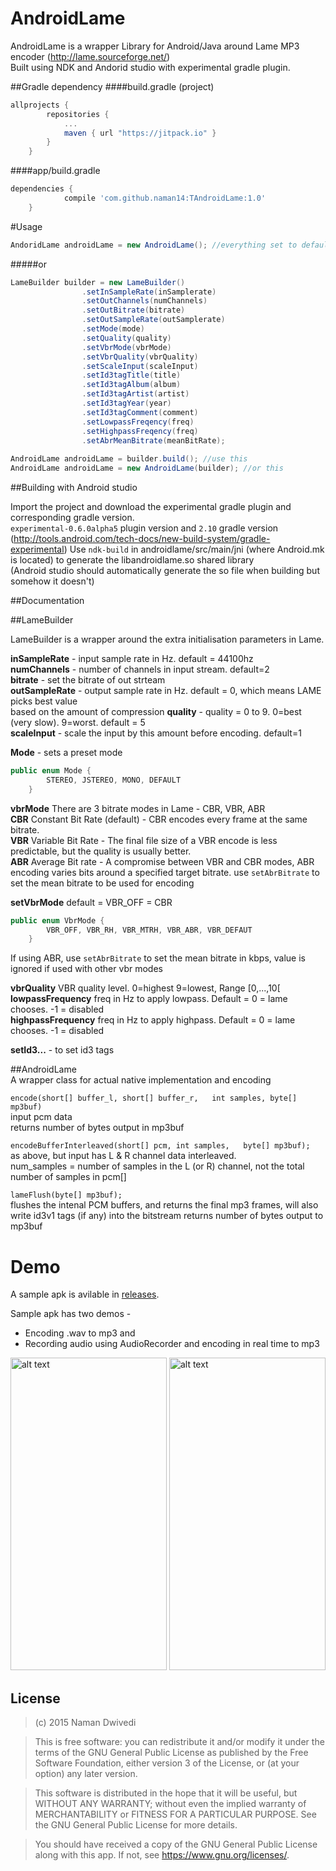 # AndroidLame

AndroidLame is a wrapper Library for Android/Java around Lame MP3 encoder (http://lame.sourceforge.net/)   
Built using NDK and Andorid studio with experimental gradle plugin.

##Gradle dependency
####build.gradle (project)
```gradle
allprojects {
		repositories {
			...
			maven { url "https://jitpack.io" }
		}
	}
```
####app/build.gradle
```gradle
dependencies {
	        compile 'com.github.naman14:TAndroidLame:1.0'
	}
```	

#Usage

```java
AndoridLame androidLame = new AndroidLame(); //everything set to defaults
```
#####or

```java
LameBuilder builder = new LameBuilder()
                .setInSampleRate(inSamplerate)
                .setOutChannels(numChannels)
                .setOutBitrate(bitrate)
                .setOutSampleRate(outSamplerate)
                .setMode(mode)
                .setQuality(quality)
                .setVbrMode(vbrMode)
                .setVbrQuality(vbrQuality)
                .setScaleInput(scaleInput)
                .setId3tagTitle(title)
                .setId3tagAlbum(album)
                .setId3tagArtist(artist)
                .setId3tagYear(year)
                .setId3tagComment(comment)
                .setLowpassFreqency(freq)
                .setHighpassFreqency(freq)
                .setAbrMeanBitrate(meanBitRate);
              
AndroidLame androidLame = builder.build(); //use this
AndroidLame androidLame = new AndroidLame(builder); //or this
```
##Building with Android studio

Import the project and download the experimental gradle plugin and corresponding gradle version.  
`experimental-0.6.0alpha5` plugin version and `2.10` gradle version  
(http://tools.android.com/tech-docs/new-build-system/gradle-experimental)
Use `ndk-build` in androidlame/src/main/jni (where Android.mk is located) to generate the libandroidlame.so shared library  
(Android studio should automatically generate the so file when building but somehow it doesn't)

##Documentation

##LameBuilder

LameBuilder is a wrapper around the extra initialisation parameters in Lame.

**inSampleRate** - input sample rate in Hz.  default = 44100hz     
**numChannels** - number of channels in input stream. default=2    
**bitrate** - set the bitrate of out strteam  
**outSampleRate** -   output sample rate in Hz.  default = 0, which means LAME picks best value    
  based on the amount of compression 
**quality** - quality = 0 to 9.  0=best (very slow).  9=worst. default = 5    
**scaleInput** - scale the input by this amount before encoding.  default=1   

**Mode** - sets a preset mode  
```java 
public enum Mode {
        STEREO, JSTEREO, MONO, DEFAULT
    }
```

**vbrMode**
There are 3 bitrate modes in Lame - CBR, VBR, ABR  
  **CBR** Constant Bit Rate (default) - CBR encodes every frame at the same bitrate.  
  **VBR** Variable Bit Rate  - The final file size of a VBR encode is less predictable, but the quality is usually better.  
  **ABR** Average Bit rate - A compromise between VBR and CBR modes, ABR encoding varies bits around a specified target     bitrate. use `setAbrBitrate` to set the mean bitrate to be used for encoding

**setVbrMode**
default = VBR_OFF = CBR
```java
public enum VbrMode {
        VBR_OFF, VBR_RH, VBR_MTRH, VBR_ABR, VBR_DEFAUT
    }
```  
If using ABR, use `setAbrBitrate` to set the mean bitrate in kbps, value is ignored if used with other vbr modes  

**vbrQuality** VBR quality level.  0=highest  9=lowest, Range [0,...,10[     
**lowpassFrequency**  freq in Hz to apply lowpass. Default = 0 = lame chooses.  -1 = disabled  
**highpassFrequency** freq in Hz to apply highpass. Default = 0 = lame chooses.  -1 = disabled  

**setId3...** - to set id3 tags

##AndroidLame  
A wrapper class for actual native implementation and encoding    

`encode(short[] buffer_l, short[] buffer_r,  
                      int samples, byte[] mp3buf)`    
   input pcm data      
   returns number of bytes output in mp3buf    
     
`encodeBufferInterleaved(short[] pcm, int samples,  
                                                      byte[] mp3buf);`    
   as above, but input has L & R channel data interleaved.    
   num_samples = number of samples in the L (or R) channel, not the total number of samples in pcm[] 
      
`lameFlush(byte[] mp3buf);`  
  flushes the intenal PCM buffers, and returns the final mp3 frames, will also write id3v1 tags (if any) into the bitstream    returns number of bytes output to mp3buf    
  
  Demo
===============
  A sample apk is avilable in [releases](https://github.com/naman14/TAndroidLame/releases).  
  
  Sample apk has two demos -  
  - Encoding .wav to mp3 and   
  - Recording audio using AudioRecorder and encoding in real time to mp3    
    
<img src="https://raw.githubusercontent.com/naman14/TAndroidLame/master/app/Screenshot1.png" alt="alt text" width="250" height="500">
<img src="https://raw.githubusercontent.com/naman14/TAndroidLame/master/app/Screenshot2.png" alt="alt text" width="250" height="500">

## License

>(c) 2015 Naman Dwivedi 

>This is free software: you can redistribute it and/or modify it under the terms of the GNU General Public License as published by the Free Software Foundation, either version 3 of the License, or (at your option) any later version. 

>This software is distributed in the hope that it will be useful, but WITHOUT ANY WARRANTY; without even the implied warranty of MERCHANTABILITY or FITNESS FOR A PARTICULAR PURPOSE. See the GNU General Public License for more details. 

>You should have received a copy of the GNU General Public License along with this app. If not, see <https://www.gnu.org/licenses/>.

